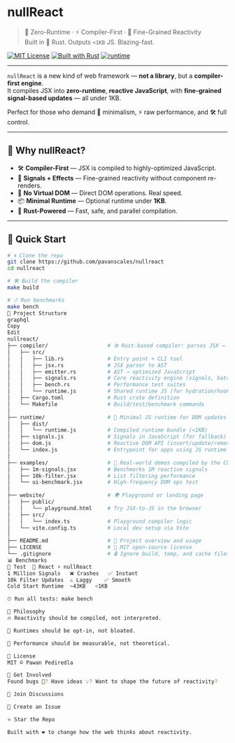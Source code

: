 # nullReact

> 🧬 Zero-Runtime · ⚡ Compiler-First · 🧠 Fine-Grained Reactivity  
> Built in 🦀 Rust. Outputs `<1KB` JS. Blazing-fast.

[![MIT License](https://img.shields.io/badge/license-MIT-blue.svg)](./LICENSE)
[![Built with Rust](https://img.shields.io/badge/built%20with-rust-orange)](https://www.rust-lang.org)
[![runtime](https://img.shields.io/badge/runtime-<1KB-green)](#runtime)

---

`nullReact` is a new kind of web framework — **not a library**, but a **compiler-first engine**.  
It compiles JSX into **zero-runtime**, **reactive JavaScript**, with **fine-grained signal-based updates** — all under 1KB.

Perfect for those who demand 🧠 minimalism, ⚡ raw performance, and 🛠️ full control.

---

## 🚀 Why nullReact?

- 🛠️ **Compiler-First** — JSX is compiled to highly-optimized JavaScript.
- 🧬 **Signals + Effects** — Fine-grained reactivity without component re-renders.
- 🚫 **No Virtual DOM** — Direct DOM operations. Real speed.
- 📦 **Minimal Runtime** — Optional runtime under **1KB**.
- 🦀 **Rust-Powered** — Fast, safe, and parallel compilation.

---

## 🔧 Quick Start

```bash
# 🌀 Clone the repo
git clone https://github.com/pavanscales/nullreact
cd nullreact

# 🛠 Build the compiler
make build

# ⏱ Run benchmarks
make bench
📁 Project Structure
graphql
Copy
Edit
nullreact/
├── compiler/                   # ⚙️ Rust-based compiler: parses JSX → signals
│   ├── src/
│   │   ├── lib.rs              # Entry point + CLI tool
│   │   ├── jsx.rs              # JSX parser to AST
│   │   ├── emitter.rs          # AST → optimized JavaScript
│   │   ├── signals.rs          # Core reactivity engine (signals, batching)
│   │   ├── bench.rs            # Performance test suites
│   │   └── runtime.js          # Shared runtime JS (for hydration/hooks)
│   ├── Cargo.toml              # Rust crate definition
│   └── Makefile                # Build/test/benchmark commands
│
├── runtime/                    # 🧪 Minimal JS runtime for DOM updates
│   ├── dist/
│   │   └── runtime.js          # Compiled runtime bundle (<1KB)
│   ├── signals.js              # Signals in JavaScript (for fallback)
│   ├── dom.js                  # Reactive DOM API (insert/update/remove)
│   └── index.js                # Entrypoint for apps using JS runtime
│
├── examples/                   # 🧩 Real-world demos compiled by the CLI
│   ├── 1m-signals.jsx          # Benchmarks 1M reactive signals
│   ├── 10k-filter.jsx          # List filtering performance
│   └── ui-benchmark.jsx        # High-frequency DOM ops test
│
├── website/                    # 🌍 Playground or landing page
│   ├── public/
│   │   └── playground.html     # Try JSX-to-JS in the browser
│   ├── src/
│   │   └── index.ts            # Playground compiler logic
│   └── vite.config.ts          # Local dev setup via Vite
│
├── README.md                   # 📘 Project overview and usage
├── LICENSE                     # 📄 MIT open-source license
└── .gitignore                  # 🔒 Ignore build, temp, and cache files
📊 Benchmarks
🧪 Test	🧱 React	⚡ nullReact
1 Million Signals	❌ Crashes	✅ Instant
10k Filter Updates	⚠️ Laggy	✅ Smooth
Cold Start Runtime	~43KB	<1KB

⏱ Run all tests: make bench

📣 Philosophy
🔥 Reactivity should be compiled, not interpreted.

🧩 Runtimes should be opt-in, not bloated.

📏 Performance should be measurable, not theoretical.

📜 License
MIT © Pawan Pediredla

💬 Get Involved
Found bugs 🐞? Have ideas 💡? Want to shape the future of reactivity?

👥 Join Discussions

🐛 Create an Issue

⭐ Star the Repo

Built with ❤️ to change how the web thinks about reactivity.